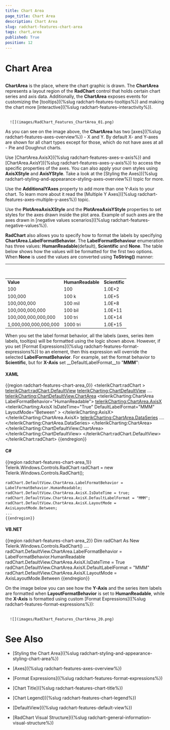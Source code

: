```yaml
---
title: Chart Area
page_title: Chart Area
description: Chart Area
slug: radchart-features-chart-area
tags: chart,area
published: True
position: 12
---
```


# Chart Area



## 

__ChartArea__ is the place, where the chart graphic is drawn. The __ChartArea__ represents a layout region of the __RadChart__ control that holds certain chart series and axis data. Additionally, the __ChartArea__ exposes events for customizing the [tooltips]({%slug radchart-features-tooltips%}) and making the chart more [interactive]({%slug radchart-features-interactivity%}).






         
      ![](images/RadChart_Features_ChartArea_01.png)

As you can see on the image above, the __ChartArea__ has two [axes]({%slug radchart-features-axes-overview%}) - X and Y. By default X- and Y-axes are shown for all chart types except for those, which do not have axes at all - Pie and Doughnut charts.

Use [ChartArea.AxisX]({%slug radchart-features-axes-x-axis%}) and [ChartArea.AxisY]({%slug radchart-features-axes-y-axis%}) to access the specific properties of the axes. You can also apply your own styles using __AxisXStyle__ and __AxisYStyle__. Take a look at the [Styling the Axes]({%slug radchart-styling-and-appearance-styling-axes-overview%}) topic for more.

Use the __AdditionalYAxes__ property to add more than one Y-Axis to your chart. To learn more about it read the [Multiple Y Axes]({%slug radchart-features-axes-multiple-y-axes%}) topic.

Use the __PlotAreaAxisXStyle__ and the __PlotAreaAxisYStyle__ properties to set styles for the axes drawn inside the plot area. Example of such axes are the axes drawn in [negative values scenarios]({%slug radchart-features-negative-values%}). 

__RadChart__ also allows you to specify how to format the labels by specifying __ChartArea.LabelFormatBehavior__. The __LabelFormatBehaviour__ enumeration has three values: __HumanReadable__(default), __Scientific__ and __None__. The table below shows how the values will be formatted for the first two options. When __None__ is used the values are converted using __ToString()__ manner:

____
<table> <tr><td><b>Value</b></td><td><b>HumanReadable</b></td><td><b>Scientific</b></td></tr><tr><td>100</td><td>100</td><td>1.0E+2</td></tr><tr><td>100,000</td><td>100 k</td><td>1.0E+5</td></tr><tr><td>100,000,000</td><td>100 mil</td><td>1.0E+8</td></tr><tr><td>100,000,000,000</td><td>100 bil</td><td>1.0E+11</td></tr><tr><td>100,000,000,000,000</td><td>100 tri</td><td>1.0E+14</td></tr><tr><td>1,000,000,000,000,000</td><td>1000 tri</td><td>1.0E+15</td></tr></table>

When you set the label format behavior, all the labels (axes, series item labels, tooltips) will be formatted using the logic shown above. However, if you set [Format Expressions]({%slug radchart-features-format-expressions%}) to an element, then this expression will override the selected __LabelFormatBehavior__. For example, set the format behavior to __Scientific__, but for __X-Axis__ set __DefaultLabelFormat__to "__MMM__":

#### __XAML__

{{region radchart-features-chart-area_0}}
	<telerikChart:radChart >
	    <telerikChart:radChart.DefaultView>
	        <telerikCharting:ChartDefaultView>
	            ....
	            <telerikCharting:ChartDefaultView.ChartArea>
	                <telerikCharting:ChartArea LabelFormatBehavior="HumanReadable">
	                    <telerikCharting:ChartArea.AxisX>
	                        <telerikCharting:AxisX IsDateTime="True" DefaultLabelFormat="MMM"
	                            LayoutMode="Between" >
	                        </telerikCharting:AxisX>
	                    </telerikCharting:ChartArea.AxisX>
	                    <telerikCharting:ChartArea.DataSeries>
	                        ....
	                    </telerikCharting:ChartArea.DataSeries>
	                </telerikCharting:ChartArea>
	            </telerikCharting:ChartDefaultView.ChartArea>
	        </telerikCharting:ChartDefaultView>
	    </telerikChart:radChart.DefaultView>
	</telerikChart:radChart>
	{{endregion}}



#### __C#__

{{region radchart-features-chart-area_1}}
	Telerik.Windows.Controls.RadChart radChart = new Telerik.Windows.Controls.RadChart();
	
	radChart.DefaultView.ChartArea.LabelFormatBehavior = LabelFormatBehavior.HumanReadable;
	radChart.DefaultView.ChartArea.AxisX.IsDateTime = true;
	radChart.DefaultView.ChartArea.AxisX.DefaultLabelFormat = "MMM";
	radChart.DefaultView.ChartArea.AxisX.LayoutMode = AxisLayoutMode.Between;
	...
	{{endregion}}



#### __VB.NET__

{{region radchart-features-chart-area_2}}
	Dim radChart As New Telerik.Windows.Controls.RadChart()
	....
	radChart.DefaultView.ChartArea.LabelFormatBehavior = LabelFormatBehavior.HumanReadable
	radChart.DefaultView.ChartArea.AxisX.IsDateTime = True
	radChart.DefaultView.ChartArea.AxisX.DefaultLabelFormat = "MMM"
	radChart.DefaultView.ChartArea.AxisX.LayoutMode = AxisLayoutMode.Between
	{{endregion}}



On the image below you can see how the __Y-Axis__ and the series item labels are formatted when __LayoutFormatBehavior__ is set to __HumanReadable__, while the __X-Axis__ is formatted using custom [Format Expressions]({%slug radchart-features-format-expressions%}):




         
      ![](images/RadChart_Features_ChartArea_20.png)

# See Also

 * [Styling the Chart Area]({%slug radchart-styling-and-appearance-styling-chart-area%})

 * [Axes]({%slug radchart-features-axes-overview%})

 * [Format Expressions]({%slug radchart-features-format-expressions%})

 * [Chart Title]({%slug radchart-features-chart-title%})

 * [Chart Legend]({%slug radchart-features-chart-legend%})

 * [DefaultView]({%slug radchart-features-default-view%})

 * [RadChart Visual Structure]({%slug radchart-general-information-visual-structure%})
